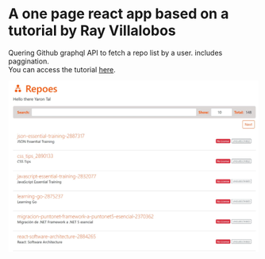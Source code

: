 # A one page react app based on a tutorial by Ray Villalobos 
Quering Github graphql API  to fetch a repo list by a user. includes paggination.   
You can access the tutorial [here](https://www.linkedin.com/learning/building-a-graphql-project-with-react-js).  
  
![screenshot](/src/images/Screenshot.jpg)

 

